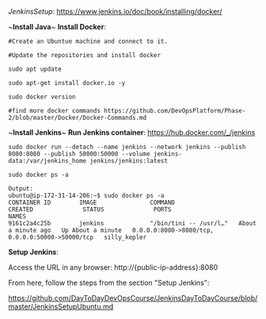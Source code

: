 *JenkinsSetup*: https://www.jenkins.io/doc/book/installing/docker/

~**Install Java**~ **Install Docker**:

    #Create an Ubuntue machine and connect to it.

    #Update the repositories and install docker
    
    sudo apt update
    
    sudo apt-get install docker.io -y
    
    sudo docker version
    
    #find more docker commands https://github.com/DevOpsPlatform/Phase-2/blob/master/Docker/Docker-Commands.md
    
~**Install Jenkins**~ **Run Jenkins container**: https://hub.docker.com/_/jenkins

    sudo docker run --detach --name jenkins --network jenkins --publish 8080:8080 --publish 50000:50000 --volume jenkins-data:/var/jenkins_home jenkins/jenkins:latest
    
    sudo docker ps -a
    
    Output:
    ubuntu@ip-172-31-14-206:~$ sudo docker ps -a
    CONTAINER ID        IMAGE               COMMAND                  CREATED              STATUS              PORTS                                              NAMES
    9161c2a4c25b        jenkins             "/bin/tini -- /usr/l…"   About a minute ago   Up About a minute   0.0.0.0:8080->8080/tcp, 0.0.0.0:50000->50000/tcp   silly_kepler
    
**Setup Jenkins**:

  Access the URL in any browser: http://{public-ip-address}:8080
  
  From here, follow the steps from the section "Setup Jenkins": 
  
  https://github.com/DayToDayDevOpsCourse/JenkinsDayToDayCourse/blob/master/JenkinsSetupUbuntu.md

    
    
    
